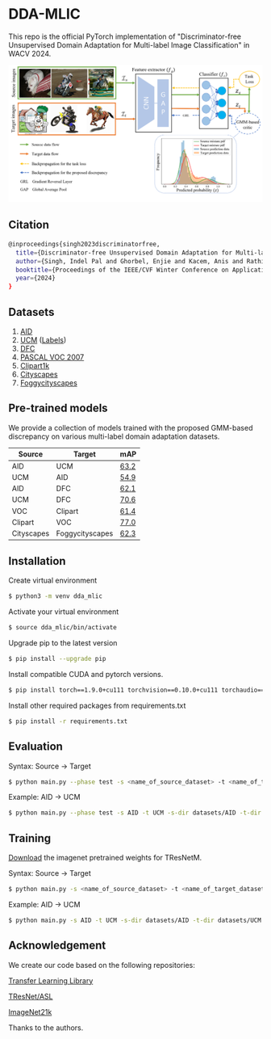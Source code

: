 # DDA-MLIC
This repo is the official PyTorch implementation of "Discriminator-free Unsupervised Domain Adaptation for Multi-label Image Classification" in WACV 2024.

![alt text](arch_v4.png "Title")

## Citation
```bash
@inproceedings{singh2023discriminatorfree,
  title={Discriminator-free Unsupervised Domain Adaptation for Multi-label Image Classification},
  author={Singh, Indel Pal and Ghorbel, Enjie and Kacem, Anis and Rathinam, Arunkumar and Aouada, Djamila},
  booktitle={Proceedings of the IEEE/CVF Winter Conference on Applications of Computer Vision},
  year={2024}
}
```

## Datasets
1. [AID](https://github.com/Hua-YS/AID-Multilabel-Dataset)
2. [UCM](http://weegee.vision.ucmerced.edu/datasets/landuse.html) ([Labels](https://bigearth.eu/datasets.html))
3. [DFC](https://github.com/Hua-YS/DFC15-Multilabel-Dataset)
4. [PASCAL VOC 2007](http://host.robots.ox.ac.uk/pascal/VOC/voc2007/)
5. [Clipart1k](https://github.com/naoto0804/cross-domain-detection)
6. [Cityscapes](https://www.cityscapes-dataset.com/)
7. [Foggycityscapes](https://www.cityscapes-dataset.com/)

## Pre-trained models
We provide a collection of models trained with the proposed GMM-based discrepancy on various multi-label domain adaptation datasets.


| **Source** | **Target** | **mAP** |
| --- | --- | --- |
| AID | UCM | [63.2](https://uniluxembourg-my.sharepoint.com/:u:/g/personal/inder_singh_uni_lu/EbagAy1tiPBLs5Vb0a2E5JsBYZNhGHcKev29WZxSQJMS4w?e=MPef8S) |
| UCM | AID | [54.9](https://uniluxembourg-my.sharepoint.com/:u:/g/personal/inder_singh_uni_lu/EZil5hpCH7BFrNjG15sYreYB3WjZWYbtpE8k3W1Nb14F2A?e=Syj4bu) |
| AID | DFC | [62.1](https://uniluxembourg-my.sharepoint.com/:u:/g/personal/inder_singh_uni_lu/EegkhqwqnetErwd6WQICzGcBE_SmzVgY0p6sjDJ-KQniXA?e=HHAVa8) |
| UCM | DFC | [70.6](https://uniluxembourg-my.sharepoint.com/:u:/g/personal/inder_singh_uni_lu/EdL6WOzj-3NDqx8pH1J7p5wBUKGxzPDELJhVvcUMJhi7uQ?e=ZJDVnT) |
| VOC | Clipart | [61.4](https://uniluxembourg-my.sharepoint.com/:u:/g/personal/inder_singh_uni_lu/ESJrT33eJ_9NjBSRMxn8_9kBVfXD0UNITQWQcmb06woB3Q?e=VcMZay) |
| Clipart | VOC | [77.0](https://uniluxembourg-my.sharepoint.com/:u:/g/personal/inder_singh_uni_lu/EbTsNp8q3alOnrs94arLxjsB85qF_Z183H64x1N3ZyZR3Q?e=IscUeS) |
| Cityscapes | Foggycityscapes | [62.3](https://uniluxembourg-my.sharepoint.com/:u:/g/personal/inder_singh_uni_lu/EdoyiQLExCdNiwAiyeum0UEBrFfjz8AVypAaBBUbfy2DQQ?e=g3IsW0) |

## Installation
Create virtual environment

```bash
$ python3 -m venv dda_mlic
```

Activate your virtual environment

```bash
$ source dda_mlic/bin/activate
```

Upgrade pip to the latest version

```bash
$ pip install --upgrade pip
```

Install compatible CUDA and pytorch versions.

```bash
$ pip install torch==1.9.0+cu111 torchvision==0.10.0+cu111 torchaudio==0.9.0 -f https://download.pytorch.org/whl/torch_stable.html
```

Install other required packages from requirements.txt

```bash
$ pip install -r requirements.txt
```

## Evaluation

Syntax: Source &rarr; Target
```bash
$ python main.py --phase test -s <name_of_source_dataset> -t <name_of_target_dataset> -s-dir <path_to_source_dataset_dir> -t-dir <path_to_target_dataset_dir> --model-path <path_to_pretrained_weights>
```

Example: AID &rarr; UCM
```bash
$ python main.py --phase test -s AID -t UCM -s-dir datasets/AID -t-dir datasets/UCM --model-path models/aid2ucm_best_63-2.pth
```

## Training

[Download](https://miil-public-eu.oss-eu-central-1.aliyuncs.com/model-zoo/ImageNet_21K_P/models/tresnet_m_miil_21k.pth) the imagenet pretrained weights for TResNetM.

Syntax: Source &rarr; Target
```bash
$ python main.py -s <name_of_source_dataset> -t <name_of_target_dataset> -s-dir <path_to_source_dataset_dir> -t-dir <path_to_target_dataset_dir> --model-path <path_to_imagenet_pretrained_weights>
```

Example: AID &rarr; UCM
```bash
$ python main.py -s AID -t UCM -s-dir datasets/AID -t-dir datasets/UCM --model-path models/tresnet_m_miil_21k.pth
```

## Acknowledgement
We create our code based on the following repositories:

[Transfer Learning Library](https://github.com/thuml/Transfer-Learning-Library)

[TResNet/ASL](https://github.com/Alibaba-MIIL/ASL)

[ImageNet21k](https://github.com/Alibaba-MIIL/ImageNet21K)

Thanks to the authors.


